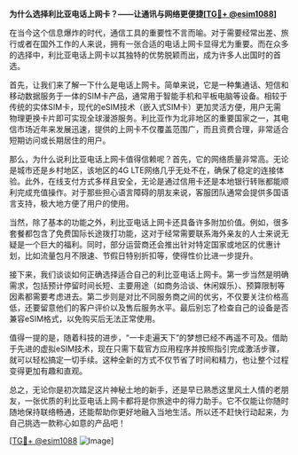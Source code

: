 **为什么选择利比亚电话上网卡？——让通讯与网络更便捷[[TG💪+ @esim1088](https://t.me/s/esim1088)]**

在当今这个信息爆炸的时代，通信工具的重要性不言而喻。对于需要经常出差、旅行或者在国外工作的人来说，拥有一张合适的电话上网卡显得尤为重要。而在众多的选择中，利比亚电话上网卡以其独特的优势脱颖而出，成为许多人出国时的首选。

首先，让我们来了解一下什么是电话上网卡。简单来说，它是一种集通话、短信和移动数据服务于一体的SIM卡产品，通常用于智能手机和平板电脑等设备。相较于传统的实体SIM卡，现代的eSIM技术（嵌入式SIM卡）更加灵活方便，用户无需物理更换卡片即可实现全球漫游服务。利比亚作为北非地区的重要国家之一，其电信市场近年来发展迅速，提供的上网卡不仅覆盖范围广，而且资费合理，非常适合短期访问或长期居住的用户。

那么，为什么说利比亚电话上网卡值得信赖呢？首先，它的网络质量非常高。无论是城市还是乡村地区，该地区的4G LTE网络几乎无处不在，确保了稳定的连接体验。此外，在线支付方式多样且安全，无论是通过信用卡还是本地银行转账都能顺利完成充值操作。对于那些担心语言障碍的朋友来说，客服团队通常会提供多国语言支持，极大地方便了用户的使用。

当然，除了基本的功能之外，利比亚电话上网卡还具备许多附加价值。例如，很多套餐都包含了免费国际长途拨打功能，这对于经常需要联系海外亲友的人士来说无疑是一个巨大的福利。同时，部分运营商还会推出针对特定国家或地区的优惠计划，比如流量包月不限速、节假日特别折扣等，使得性价比进一步提升。

接下来，我们谈谈如何正确选择适合自己的利比亚电话上网卡。第一步当然是明确需求，包括预计停留时间长短、主要用途（如商务洽谈、休闲娱乐）、预算限制等因素都需要考虑进去。第二步则是对比不同服务商之间的优劣，不仅要关注价格高低，还要留意他们的客户评价以及售后服务水平。最后别忘了检查自己的设备是否兼容eSIM格式，以免购买后无法正常使用。

值得一提的是，随着科技的进步，“一卡走遍天下”的梦想已经不再遥不可及。借助于先进的虚拟eSIM技术，现在只需下载官方应用程序并按照指引完成激活步骤，就可以轻松搞定一切手续。这种全新的方式不仅节省了时间和精力，也让整个过程变得更加有趣和直观。

总之，无论你是初次踏足这片神秘土地的新手，还是早已熟悉这里风土人情的老朋友，一张优质的利比亚电话上网卡都将是你旅途中的得力助手。它不仅能让你随时随地保持联络畅通，还能帮助你更好地融入当地生活。所以还不赶快行动起来，为自己挑选一款称心如意的产品吧！

[[TG💪+ @esim1088](https://t.me/s/esim1088) ![Image](https://i.postimg.cc/4NQfJmqS/Snipaste-2025-05-13-00-14-12.png)]